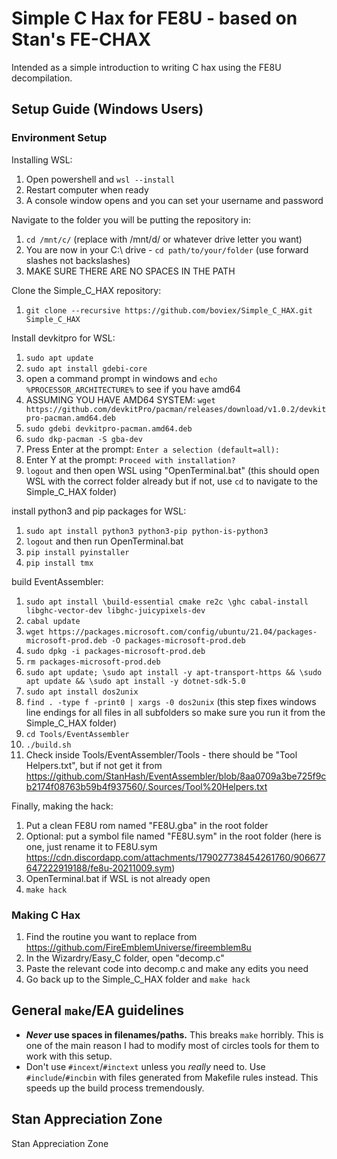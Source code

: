
# Simple C Hax for FE8U - based on Stan's FE-CHAX

Intended as a simple introduction to writing C hax using the FE8U decompilation.

## Setup Guide (Windows Users)

### Environment Setup

Installing WSL:
1. Open powershell and `wsl --install`
2. Restart computer when ready
3. A console window opens and you can set your username and password

Navigate to the folder you will be putting the repository in:
1. `cd /mnt/c/`  (replace with /mnt/d/ or whatever drive letter you want)
2. You are now in your C:\ drive - `cd path/to/your/folder` (use forward slashes not backslashes)
3. MAKE SURE THERE ARE NO SPACES IN THE PATH

Clone the Simple_C_HAX repository:
1. `git clone --recursive https://github.com/boviex/Simple_C_HAX.git Simple_C_HAX`

Install devkitpro for WSL:
1. `sudo apt update`
2. `sudo apt install gdebi-core`
3. open a command prompt in windows and `echo %PROCESSOR_ARCHITECTURE%` to see if you have amd64
4. ASSUMING YOU HAVE AMD64 SYSTEM: `wget https://github.com/devkitPro/pacman/releases/download/v1.0.2/devkitpro-pacman.amd64.deb`
5. `sudo gdebi devkitpro-pacman.amd64.deb`
6. `sudo dkp-pacman -S gba-dev`
7. Press Enter at the prompt: `Enter a selection (default=all):`
8. Enter Y at the prompt: `Proceed with installation?`
9. `logout` and then open WSL using "OpenTerminal.bat" (this should open WSL with the correct folder already but if not, use `cd` to navigate to the Simple_C_HAX folder)

install python3 and pip packages for WSL:
1. `sudo apt install python3 python3-pip python-is-python3`
2. `logout` and then run OpenTerminal.bat
3. `pip install pyinstaller`
4. `pip install tmx`

build EventAssembler:
1. `sudo apt install \build-essential cmake re2c \ghc cabal-install libghc-vector-dev libghc-juicypixels-dev`
2. `cabal update`
3. `wget https://packages.microsoft.com/config/ubuntu/21.04/packages-microsoft-prod.deb -O packages-microsoft-prod.deb`
4. `sudo dpkg -i packages-microsoft-prod.deb`
5. `rm packages-microsoft-prod.deb`
6. `sudo apt update; \sudo apt install -y apt-transport-https && \sudo apt update && \sudo apt install -y dotnet-sdk-5.0`
7. `sudo apt install dos2unix`
8. `find . -type f -print0 | xargs -0 dos2unix` (this step fixes windows line endings for all files in all subfolders so make sure you run it from the Simple_C_HAX folder)
9. `cd Tools/EventAssembler`
10. `./build.sh`
11. Check inside Tools/EventAssembler/Tools - there should be "Tool Helpers.txt", but if not get it from https://github.com/StanHash/EventAssembler/blob/8aa0709a3be725f9cb2174f08763b59b4f937560/.Sources/Tool%20Helpers.txt

Finally, making the hack:
1. Put a clean FE8U rom named "FE8U.gba" in the root folder
2. Optional: put a symbol file named "FE8U.sym" in the root folder (here is one, just rename it to FE8U.sym https://cdn.discordapp.com/attachments/179027738454261760/906677647222919188/fe8u-20211009.sym)
3. OpenTerminal.bat if WSL is not already open
4. `make hack`

### Making C Hax
1. Find the routine you want to replace from https://github.com/FireEmblemUniverse/fireemblem8u
2. In the Wizardry/Easy_C folder, open "decomp.c"
3. Paste the relevant code into decomp.c and make any edits you need
4. Go back up to the Simple_C_HAX folder and `make hack`

## General `make`/EA guidelines

- **_Never_ use spaces in filenames/paths.** This breaks `make` horribly. This is one of the main reason I had to modify most of circles tools for them to work with this setup.
- Don't use `#incext`/`#inctext` unless you *really* need to. Use `#include`/`#incbin` with files generated from Makefile rules instead. This speeds up the build process tremendously.

## Stan Appreciation Zone

Stan Appreciation Zone
